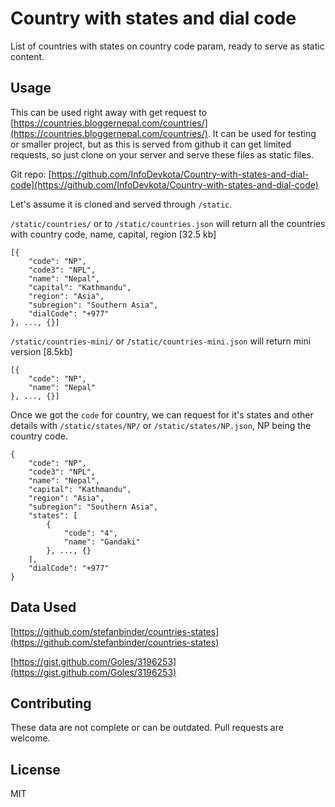 # Country with states and dial code

List of countries with states on country code param, ready to serve as static content.


## Usage

This can be used right away with get request to [https://countries.bloggernepal.com/countries/](https://countries.bloggernepal.com/countries/). It can be used for testing or smaller project, but as this is served from github it can get limited requests, so just clone on your server and serve these files as static files.

Git repo: [https://github.com/InfoDevkota/Country-with-states-and-dial-code](https://github.com/InfoDevkota/Country-with-states-and-dial-code)

Let's assume it is cloned and served through `/static`.

`/static/countries/` or to `/static/countries.json` will return all the countries with country code, name, capital, region [32.5 kb]

```
[{
    "code": "NP",
    "code3": "NPL",
    "name": "Nepal",
    "capital": "Kathmandu",
    "region": "Asia",
    "subregion": "Southern Asia",
    "dialCode": "+977"
}, ..., {}]
```

 `/static/countries-mini/` or `/static/countries-mini.json`  will return mini version [8.5kb]
```
[{
    "code": "NP",
    "name": "Nepal"
}, ..., {}]
```

Once we got the `code` for country, we can request for it's states and other details with `/static/states/NP/` or `/static/states/NP.json`, NP being the country code.

```
{
    "code": "NP",
    "code3": "NPL",
    "name": "Nepal",
    "capital": "Kathmandu",
    "region": "Asia",
    "subregion": "Southern Asia",
    "states": [
        {
            "code": "4",
            "name": "Gandaki"
        }, ..., {}
    ],
    "dialCode": "+977"
}
```

## Data Used
[https://github.com/stefanbinder/countries-states](https://github.com/stefanbinder/countries-states)

[https://gist.github.com/Goles/3196253](https://gist.github.com/Goles/3196253)


## Contributing
These data are not complete or can be outdated. Pull requests are welcome.

## License
MIT
